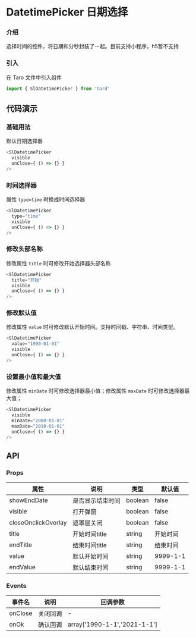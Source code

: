 
# DatetimePicker 日期选择
### 介绍
选择时间的控件，将日期和分秒封装了一起。目前支持小程序，h5暂不支持
### 引入
在 Taro 文件中引入组件
```js
import { SlDatetimePicker } from 'tard'
```
## 代码演示
### 基础用法
默认日期选择器
```js
<SlDatetimePicker 
  visible
  onClose={ () => {} }
/>
```

### 时间选择器
属性 `type=time` 时换成时间选择器
```js
<SlDatetimePicker 
  type="time" 
  visible
  onClose={ () => {} } 
/>
```

### 修改头部名称
修改属性 `title` 时可修改开始选择器头部名称
```js
<SlDatetimePicker 
  title="开始" 
  visible
  onClose={ () => {} } 
/>
```

### 修改默认值
修改属性 `value` 时可修改默认开始时间。支持时间戳、字符串、时间类型。
```js
<SlDatetimePicker 
  value="1990-01-01" 
  visible
  onClose={ () => {} } 
/>
```

### 设置最小值和最大值
修改属性 `minDate` 时可修改选择器最小值；修改属性 `maxDate` 时可修改选择器最大值；
```js
<SlDatetimePicker 
  visible
  minDate="2000-01-01"
  maxDate="2010-01-01"
  onClose={ () => {} } 
/>
```

## API
### Props
|  属性   | 说明  | 类型 | 默认值 |
|  ----  | ----  | ---- | ---- |
| showEndDate | 是否显示结束时间 | boolean | false |
| visible | 打开弹窗 | boolean | false |
| closeOnclickOverlay | 遮罩层关闭 | boolean | false |
| title | 开始时间title | string | 开始时间 |
| endTitle | 结束时间title | string | 结束时间 |
| value | 默认开始时间 | string | 9999-1-1 |
| endValue | 默认结束时间 | string | 9999-1-1 |

### Events
|  事件名   | 说明  | 回调参数 |
|  ----  | ----  | ---- |
| onClose | 关闭回调 | - |
| onOk | 确认回调 | array['1990-1-1','2021-1-1'] |
